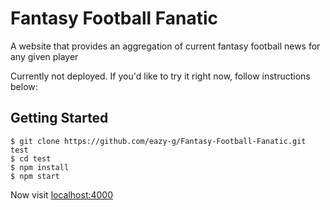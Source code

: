 # Fantasy Football Fanatic

A website that provides an aggregation of current fantasy football news for any given player

Currently not deployed. If you'd like to try it right now, follow instructions below:

## Getting Started

```
$ git clone https://github.com/eazy-g/Fantasy-Football-Fanatic.git test
$ cd test
$ npm install
$ npm start
```

Now visit [localhost:4000](http://localhost:4000/)
